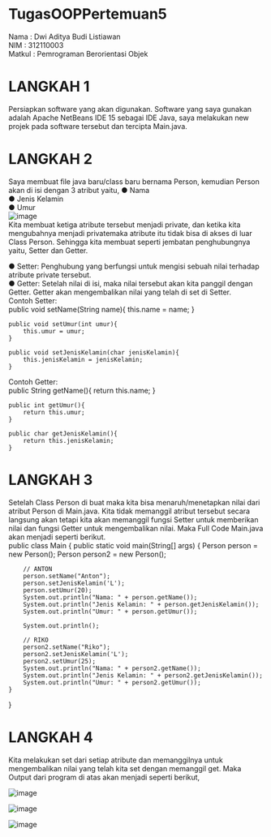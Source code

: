 # TugasOOPPertemuan5
Nama      : Dwi Aditya Budi Listiawan\
NIM       : 312110003\
Matkul    : Pemrograman Berorientasi Objek
# LANGKAH 1
Persiapkan software yang akan digunakan. Software yang saya gunakan adalah Apache NetBeans IDE 15 sebagai IDE Java, saya melakukan new projek pada software tersebut dan tercipta Main.java.
# LANGKAH 2
Saya membuat file java baru/class baru bernama Person, kemudian Person akan di isi dengan 3 atribut yaitu,
   ●  Nama\
   ●  Jenis Kelamin\
   ●  Umur\
![image](https://user-images.githubusercontent.com/115923969/198681504-015745c1-f644-421b-9b96-1dc0a2ddcd27.png)\
Kita membuat ketiga atribute tersebut menjadi private, dan ketika kita mengubahnya menjadi privatemaka atribute itu tidak bisa di akses di luar Class Person. Sehingga kita membuat seperti jembatan penghubungnya yaitu, Setter dan Getter.

  ●   Setter: Penghubung yang berfungsi untuk mengisi sebuah nilai terhadap atribute private tersebut.\
  ●   Getter: Setelah nilai di isi, maka nilai tersebut akan kita panggil dengan Getter. Getter akan mengembalikan nilai yang telah di set di Setter.\
  Contoh Setter:\
      public void setName(String name){
        this.name = name;
    }

    public void setUmur(int umur){
        this.umur = umur;
    }

    public void setJenisKelamin(char jenisKelamin){
        this.jenisKelamin = jenisKelamin;
    }
  Contoh Getter:\
      public String getName(){
        return this.name;
    }

    public int getUmur(){
        return this.umur;
    }

    public char getJenisKelamin(){
        return this.jenisKelamin;
    }
# LANGKAH 3
Setelah Class Person di buat maka kita bisa menaruh/menetapkan nilai dari atribut Person di Main.java. Kita tidak memanggil atribut tersebut secara langsung akan tetapi kita akan memanggil fungsi Setter untuk memberikan nilai dan fungsi Getter untuk mengembalikan nilai. Maka Full Code Main.java akan menjadi seperti berikut.\
public class Main {
    public static void main(String[] args) {
        Person person = new Person();
        Person person2 = new Person();

        // ANTON
        person.setName("Anton");
        person.setJenisKelamin('L');
        person.setUmur(20);
        System.out.println("Nama: " + person.getName());
        System.out.println("Jenis Kelamin: " + person.getJenisKelamin());
        System.out.println("Umur: " + person.getUmur());

        System.out.println();

        // RIKO
        person2.setName("Riko");
        person2.setJenisKelamin('L');
        person2.setUmur(25);
        System.out.println("Nama: " + person2.getName());
        System.out.println("Jenis Kelamin: " + person2.getJenisKelamin());
        System.out.println("Umur: " + person2.getUmur());
    }
}
# LANGKAH 4
Kita melakukan set dari setiap atribute dan memanggilnya untuk mengembalikan nilai yang telah kita set dengan memanggil get. Maka Output dari program di atas akan menjadi seperti berikut,

![image](https://user-images.githubusercontent.com/115923969/198684697-ff364c5a-03b9-4d8b-92a4-edfac555f0ef.png)

![image](https://user-images.githubusercontent.com/115923969/198684828-1ecca44e-b393-4782-a677-07d079c75b61.png)

![image](https://user-images.githubusercontent.com/115923969/198684877-793cf2ea-d578-4831-8457-2eb77e029ba0.png)

